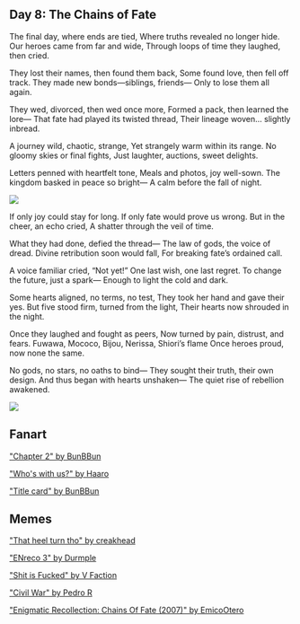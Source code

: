 ## Day 8: The Chains of Fate

The final day, where ends are tied,
Where truths revealed no longer hide.
Our heroes came from far and wide,
Through loops of time they laughed, then cried.

They lost their names, then found them back,
Some found love, then fell off track.
They made new bonds—siblings, friends—
Only to lose them all again.

They wed, divorced, then wed once more,
Formed a pack, then learned the lore—
That fate had played its twisted thread,
Their lineage woven… slightly inbread.

A journey wild, chaotic, strange,
Yet strangely warm within its range.
No gloomy skies or final fights,
Just laughter, auctions, sweet delights.

Letters penned with heartfelt tone,
Meals and photos, joy well-sown.
The kingdom basked in peace so bright—
A calm before the fall of night.

![](/images-opt/group-photo-opt.webp)

If only joy could stay for long.
If only fate would prove us wrong.
But in the cheer, an echo cried,
A shatter through the veil of time.

What they had done, defied the thread—
The law of gods, the voice of dread.
Divine retribution soon would fall,
For breaking fate’s ordained call.

A voice familiar cried, “Not yet!”
One last wish, one last regret.
To change the future, just a spark—
Enough to light the cold and dark.

Some hearts aligned, no terms, no test,
They took her hand and gave their yes.
But five stood firm, turned from the light,
Their hearts now shrouded in the night.

Once they laughed and fought as peers,
Now turned by pain, distrust, and fears.
Fuwawa, Mococo, Bijou, Nerissa, Shiori’s flame
Once heroes proud, now none the same.

No gods, no stars, no oaths to bind—
They sought their truth, their own design.
And thus began with hearts unshaken—
The quiet rise of rebellion awakened.

![](/images-opt/advent-video-opt.webp)

## Fanart

["Chapter 2" by BunBBun](https://x.com/BunBBun1/status/1922478064446902631)

<!-- calli, ina, kiara, bae, kronii, irys, fuwawa, mococo, nerissa, shiori, bijou, liz, gigi, cecilia, raora -->

["Who's with us?" by Haaro](https://x.com/haaro_69/status/1922034045124223411)

<!-- shiori, bijou, nerissa, fuwawa, mococo -->

["Title card" by BunBBun](https://x.com/BunBBun1/status/1922035596597358999)

<!-- shiori, bijou, nerissa, fuwawa, mococo -->

## Memes

["That heel turn tho" by creakhead](https://x.com/_creakhead/status/1921475227248218432)

<!-- calli, ina, kiara, bae, kronii, irys, fuwawa, mococo, nerissa, shiori, bijou, liz, gigi, cecilia, raora -->

["ENreco 3" by Durmple](https://x.com/DomenikTimm/status/1922039494254997891)

<!-- shiori, bijou, mococo, fuwawa, nerissa -->

["Shit is Fucked" by V Faction](https://x.com/V_Faction/status/1921408701505617974)

<!-- calli, ina, kiara, bae, kronii, irys, fuwawa, mococo, nerissa, shiori, bijou, liz, gigi, cecilia, raora -->

["Civil War" by Pedro R](https://x.com/kingdomheart102/status/1921407412617073035)

<!-- calli, ina, kiara, bae, kronii, irys, fuwawa, mococo, nerissa, shiori, bijou, liz, gigi, cecilia, raora -->

["Enigmatic Recollection: Chains Of Fate (2007)" by EmicoOtero](https://x.com/EmicoOtero/status/1921417355772522542)

<!-- calli, ina, kiara, bae, kronii, irys, fuwawa, mococo, nerissa, shiori, bijou, liz, gigi, cecilia, raora -->
